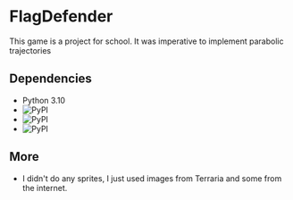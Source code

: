 # FlagDefender

This game is a project for school. It was imperative to implement parabolic trajectories

## Dependencies

- Python 3.10
- ![PyPI](https://img.shields.io/pypi/v/pygame.svg?label=pygame)
- ![PyPI](https://img.shields.io/pypi/v/catppuccin.svg?label=catppuccin)
- ![PyPI](https://img.shields.io/pypi/v/pillow.svg?label=pillow)


## More
- I didn't do any sprites, I just used images from Terraria and some from the internet.
